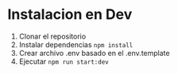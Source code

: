 # Instalacion en Dev

1. Clonar el repositorio
2. Instalar dependencias `npm install`
3. Crear archivo .env basado en el .env.template
4. Ejecutar `npm run start:dev`
